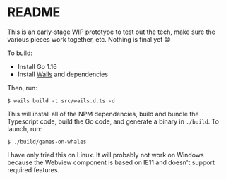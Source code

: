 # README

This is an early-stage WIP prototype to test out the tech, make sure the various pieces work together, etc. Nothing is final yet :grin:

To build:
* Install Go 1.16
* Install [Wails](https://github.com/wailsapp/wails/) and dependencies

Then, run:
```console
$ wails build -t src/wails.d.ts -d
```

This will install all of the NPM dependencies, build and bundle the Typescript code, build the Go code, and generate a binary in `./build`.  To launch, run:
```console
$ ./build/games-on-whales
```

I have only tried this on Linux. It will probably not work on Windows because the Webview component is based on IE11 and doesn't support required features.

